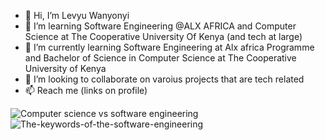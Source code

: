 - 👋 Hi, I’m Levyu Wanyonyi
- 👀 I’m  learning Software Engineering @ALX AFRICA and Computer Science at The Cooperative University Of Kenya (and tech at large)
- 🌱 I’m currently learning Software Engineering at Alx africa Programme and Bachelor of Science in Computer Science at The Cooperative University of Kenya
- 💞️ I’m looking to collaborate on varoius projects that are tech related
- 📫 Reach me (links on profile)

![Computer science vs software engineering](https://github.com/levywanke/levywanke/assets/132353709/81ec5e17-8a32-4264-9298-b3ad77b491b6)
![The-keywords-of-the-software-engineering](https://github.com/levywanke/levywanke/assets/132353709/81e676d3-2b73-4c70-b5f6-4e1b2c42ea45)
